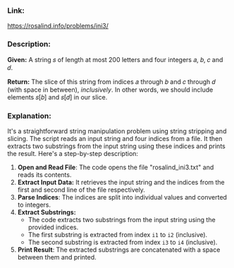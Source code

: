 ### Link:

https://rosalind.info/problems/ini3/

### **Description:**

**Given:** A string 𝑠 of length at most 200 letters and four integers 𝑎, 𝑏, 𝑐 and 𝑑.

**Return:** The slice of this string from indices 𝑎 through 𝑏 and 𝑐 through 𝑑 (with space in between), *inclusively*. In other words, we should include elements 𝑠[𝑏] and 𝑠[𝑑] in our slice.

### **Explanation:**

It's a straightforward string manipulation problem using string stripping and slicing. The script reads an input string and four indices from a file. It then extracts two substrings from the input string using these indices and prints the result. Here's a step-by-step description:

1. **Open and Read File**: The code opens the file "rosalind_ini3.txt" and reads its contents.
2. **Extract Input Data:** It retrieves the input string and the indices from the first and second line of the file respectively.
3. **Parse Indices**: The indices are split into individual values and converted to integers.
4. **Extract Substrings:**
   - The code extracts two substrings from the input string using the provided indices.
   - The first substring is extracted from index `i1` to `i2` (inclusive).
   - The second substring is extracted from index `i3` to `i4` (inclusive).
5. **Print Result**: The extracted substrings are concatenated with a space between them and printed.
